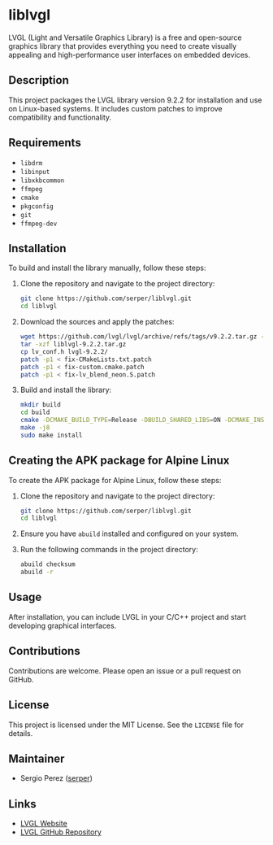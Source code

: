 # liblvgl

LVGL (Light and Versatile Graphics Library) is a free and open-source graphics library that provides everything you need to create visually appealing and high-performance user interfaces on embedded devices.

## Description

This project packages the LVGL library version 9.2.2 for installation and use on Linux-based systems. It includes custom patches to improve compatibility and functionality.

## Requirements

- `libdrm`
- `libinput`
- `libxkbcommon`
- `ffmpeg`
- `cmake`
- `pkgconfig`
- `git`
- `ffmpeg-dev`

## Installation

To build and install the library manually, follow these steps:

1. Clone the repository and navigate to the project directory:
    ```sh
    git clone https://github.com/serper/liblvgl.git
    cd liblvgl
    ```

2. Download the sources and apply the patches:
    ```sh
    wget https://github.com/lvgl/lvgl/archive/refs/tags/v9.2.2.tar.gz -O liblvgl-9.2.2.tar.gz
    tar -xzf liblvgl-9.2.2.tar.gz
    cp lv_conf.h lvgl-9.2.2/
    patch -p1 < fix-CMakeLists.txt.patch
    patch -p1 < fix-custom.cmake.patch
    patch -p1 < fix-lv_blend_neon.S.patch
    ```

3. Build and install the library:
    ```sh
    mkdir build
    cd build
    cmake -DCMAKE_BUILD_TYPE=Release -DBUILD_SHARED_LIBS=ON -DCMAKE_INSTALL_PREFIX=/usr -DLV_CONF_BUILD_DISABLE_DEMOS=0 -DLV_CONF_BUILD_DISABLE_EXAMPLES=0 ..
    make -j8
    sudo make install
    ```

## Creating the APK package for Alpine Linux

To create the APK package for Alpine Linux, follow these steps:

1. Clone the repository and navigate to the project directory:
    ```sh
    git clone https://github.com/serper/liblvgl.git
    cd liblvgl
    ```

2. Ensure you have `abuild` installed and configured on your system.

3. Run the following commands in the project directory:
    ```sh
    abuild checksum
    abuild -r
    ```

## Usage

After installation, you can include LVGL in your C/C++ project and start developing graphical interfaces.

## Contributions

Contributions are welcome. Please open an issue or a pull request on GitHub.

## License

This project is licensed under the MIT License. See the `LICENSE` file for details.

## Maintainer

- Sergio Perez ([serper](https://github.com/serper))

## Links

- [LVGL Website](https://lvgl.io)
- [LVGL GitHub Repository](https://github.com/lvgl/lvgl)